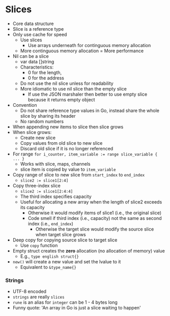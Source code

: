 # Slices

- Core data structure
- Slice is a reference type
- Only use cache for speed
  - Use slices
    - Use arrays underneath for continguous memory allocation
  - More continguous memory allocation = More performance
- Nil can be a slice
  - var data []string
  - Characteristics:
    - 0 for the length,
    - 0 for the address
  - Do not use the nil slice unless for readability
  - More idiomatic to use nil slice than the empty slice
    - If use the JSON marshaler then better to use empty slice because it returns empty object
- Convention
  - Do not share reference type values in Go, instead share the whole slice by sharing its header
  - No random numbers
- When appending new items to slice then slice grows
- When slice grows:
  - Create new slice
  - Copy values from old slice to new slice
  - Discard old slice if it is no longer referenced
- For range `for i_counter, item_variable := range slice_variable { ... }`
  - Works with slice, maps, channels
  - slice item is copied by value to `item_variable`
- Copy range of slice to new slice from `start_index` to `end_index`
  - `slice2 := slice1[2:4]`
- Copy three-index slice
  - `slice2 := slice1[2:4:4]`
  - The third index specifies capacity
  - Useful for allocating a new array when the length of slice2 exceeds its capacity
    - Otherwise it would modify items of slice1 (i.e., the original slice)
    - Code smell if third index (i.e., capacity) not the same as second index (i.e., `end_index`)
      - Otherwise the target slice would modify the source slice when target slice grows
- Deep copy for copying source slice to target slice
  - Use `copy` function
- Empty struct creates the **zero** allocation (no allocation of memory) value
  - E.g., `type english struct{}`
- `new()` will create a new value and set the lvalue to it
  - Equivalent to `&type_name{}`

### Strings

- UTF-8 encoded
- `strings` are really `slices`
- `rune` is an alias for `integer` can be 1 - 4 bytes long
- Funny quote: 'An array in Go is just a slice waiting to happen'
